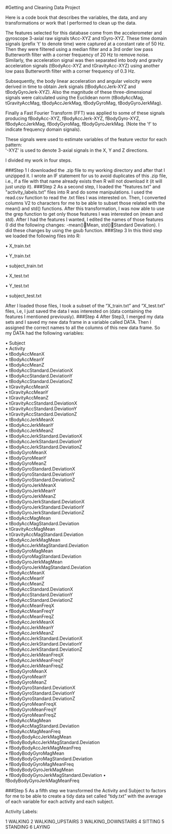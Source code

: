 #Getting and Cleaning Data Project

Here is a code book that describes the variables, the data, and any transformations or work that I performed to clean up the data.

The features selected for this database come from the accelerometer and gyroscope 3-axial raw signals tAcc-XYZ and tGyro-XYZ. These time domain signals (prefix 't' to denote time) were captured at a constant rate of 50 Hz. Then they were filtered using a median filter and a 3rd order low pass Butterworth filter with a corner frequency of 20 Hz to remove noise. Similarly, the acceleration signal was then separated into body and gravity acceleration signals (tBodyAcc-XYZ and tGravityAcc-XYZ) using another low pass Butterworth filter with a corner frequency of 0.3 Hz. 

Subsequently, the body linear acceleration and angular velocity were derived in time to obtain Jerk signals (tBodyAccJerk-XYZ and tBodyGyroJerk-XYZ). Also the magnitude of these three-dimensional signals were calculated using the Euclidean norm (tBodyAccMag, tGravityAccMag, tBodyAccJerkMag, tBodyGyroMag, tBodyGyroJerkMag). 

Finally a Fast Fourier Transform (FFT) was applied to some of these signals producing fBodyAcc-XYZ, fBodyAccJerk-XYZ, fBodyGyro-XYZ, fBodyAccJerkMag, fBodyGyroMag, fBodyGyroJerkMag. (Note the 'f' to indicate frequency domain signals). 

These signals were used to estimate variables of the feature vector for each pattern:  
'-XYZ' is used to denote 3-axial signals in the X, Y and Z directions.

I divided my work in four steps.

###Step 1
I downloaded the .zip file to my working directory and after that I unzipped it. I wrote an IF statement for us to avoid duplicates of this .zip file, i.e., if a file with that name already exists then R will not download it (it will just unzip it).
###Step 2
As a second step, I loaded the "features.txt" and "activity_labels.txt" files into R and do some manipulations. I used the read.csv function to read the .txt files I was interested on.
Then, I converted columns V2 to characters for me to be able to subset those related with the mean() and std() functions. After this transformation, I was now able to use the grep function to get only those features I was interested on (mean and std).  After I had the features I wanted, I edited the names of those features (I did the following changes: -mean()Mean, std()Standard Deviation). I did these changes by using the gsub function.
###Step 3
In this third step we loaded the following files into R:

•	X_train.txt

•	Y_train.txt

•	subject_train.txt

•	X_test.txt

•	Y_test.txt

•	subject_test.txt

After I loaded those files, I took a subset of the “X_train.txt” and “X_test.txt” files, i.e, I just saved the data I was interested on (data containing the features I mentioned previously). 
###Step 4
After Step3, I merged my data sets and I saved my new data frame in a variable called DATA. Then I assigned the correct names to all the columns of this new data frame. So my DATA had the following variables:


•	Subject                                
•	Activity                               
•	tBodyAccMeanX                          
•	tBodyAccMeanY                          
•	tBodyAccMeanZ                         
•	tBodyAccStandard.DeviationX            
•	tBodyAccStandard.DeviationY            
•	tBodyAccStandard.DeviationZ            
•	tGravityAccMeanX                       
•	tGravityAccMeanY                      
•	tGravityAccMeanZ                       
•	tGravityAccStandard.DeviationX         
•	tGravityAccStandard.DeviationY         
•	tGravityAccStandard.DeviationZ         
•	tBodyAccJerkMeanX                     
•	tBodyAccJerkMeanY                      
•	tBodyAccJerkMeanZ                      
•	tBodyAccJerkStandard.DeviationX        
•	tBodyAccJerkStandard.DeviationY        
•	tBodyAccJerkStandard.DeviationZ       
•	tBodyGyroMeanX                         
•	tBodyGyroMeanY                         
•	tBodyGyroMeanZ                         
•	tBodyGyroStandard.DeviationX           
•	tBodyGyroStandard.DeviationY          
•	tBodyGyroStandard.DeviationZ           
•	tBodyGyroJerkMeanX                     
•	tBodyGyroJerkMeanY                     
•	tBodyGyroJerkMeanZ                     
•	tBodyGyroJerkStandard.DeviationX      
•	tBodyGyroJerkStandard.DeviationY       
•	tBodyGyroJerkStandard.DeviationZ       
•	tBodyAccMagMean                        
•	tBodyAccMagStandard.Deviation          
•	tGravityAccMagMean                    
•	tGravityAccMagStandard.Deviation       
•	tBodyAccJerkMagMean                    
•	tBodyAccJerkMagStandard.Deviation      
•	tBodyGyroMagMean                       
•	tBodyGyroMagStandard.Deviation        
•	tBodyGyroJerkMagMean                   
•	tBodyGyroJerkMagStandard.Deviation     
•	fBodyAccMeanX                          
•	fBodyAccMeanY                          
•	fBodyAccMeanZ                         
•	fBodyAccStandard.DeviationX            
•	fBodyAccStandard.DeviationY            
•	fBodyAccStandard.DeviationZ            
•	fBodyAccMeanFreqX                      
•	fBodyAccMeanFreqY                     
•	fBodyAccMeanFreqZ                      
•	fBodyAccJerkMeanX                      
•	fBodyAccJerkMeanY                      
•	fBodyAccJerkMeanZ                      
•	fBodyAccJerkStandard.DeviationX       
•	fBodyAccJerkStandard.DeviationY        
•	fBodyAccJerkStandard.DeviationZ        
•	fBodyAccJerkMeanFreqX                  
•	fBodyAccJerkMeanFreqY                  
•	fBodyAccJerkMeanFreqZ                 
•	fBodyGyroMeanX                         
•	fBodyGyroMeanY                         
•	fBodyGyroMeanZ                         
•	fBodyGyroStandard.DeviationX           
•	fBodyGyroStandard.DeviationY          
•	fBodyGyroStandard.DeviationZ           
•	fBodyGyroMeanFreqX                     
•	fBodyGyroMeanFreqY                     
•	fBodyGyroMeanFreqZ                     
•	fBodyAccMagMean                       
•	fBodyAccMagStandard.Deviation          
•	fBodyAccMagMeanFreq                    
•	fBodyBodyAccJerkMagMean                
•	fBodyBodyAccJerkMagStandard.Deviation  
•	fBodyBodyAccJerkMagMeanFreq           
•	fBodyBodyGyroMagMean                   
•	fBodyBodyGyroMagStandard.Deviation     
•	fBodyBodyGyroMagMeanFreq               
•	fBodyBodyGyroJerkMagMean               
•	fBodyBodyGyroJerkMagStandard.Deviation
•	fBodyBodyGyroJerkMagMeanFreq


###Step 5
As a fifth step we transformed the Activity and Subject to factors for me to be able to create a tidy data set called “tidy.txt” with the average of each variable for each activity and each subject.

Activity Labels:

1 WALKING
2 WALKING_UPSTAIRS
3 WALKING_DOWNSTAIRS
4 SITTING
5 STANDING
6 LAYING
